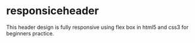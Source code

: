 # responsiceheader
This header design is fully responsive using flex box in html5 and css3 for beginners practice.
